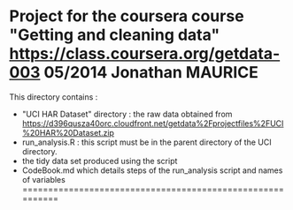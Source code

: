 Project for the coursera course "Getting and cleaning data" https://class.coursera.org/getdata-003
05/2014
Jonathan MAURICE
==========================================================
This directory contains :
- "UCI HAR Dataset" directory : the raw data obtained from https://d396qusza40orc.cloudfront.net/getdata%2Fprojectfiles%2FUCI%20HAR%20Dataset.zip
- run_analysis.R : this script must be in the parent directory of the UCI directory.
- the tidy data set produced using the script
- CodeBook.md which details steps of the run_analysis script and names of variables
==========================================================
